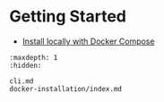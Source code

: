 # Getting Started


 * [Install locally with Docker Compose](../getting-started/docker-installation/index.md)


```{toctree}
:maxdepth: 1
:hidden:

cli.md
docker-installation/index.md
```